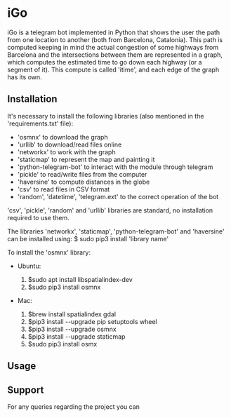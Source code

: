 # iGo
iGo is a telegram bot implemented in Python that shows the user the path from one location to another (both from Barcelona, Catalonia).
This path is computed keeping in mind the actual congestion of some highways from Barcelona and the intersections between them are represented in a graph, which computes the estimated time to go down each highway (or a segment of it). This compute is called 'itime', and each edge of the graph has its own.
## Installation
It's necessary to install the following libraries (also mentioned in the 'requirements.txt' file):
- 'osmnx' to download the graph
- 'urllib' to download/read files online
- 'networkx' to work with the graph
- 'staticmap' to represent the map and painting it
- 'python-telegram-bot' to interact with the module through telegram
- 'pickle' to read/write files from the computer
- 'haversine' to compute distances in the globe
- 'csv' to read files in CSV format
- 'random', 'datetime', 'telegram.ext' to the correct operation of the bot

'csv', 'pickle', 'random' and 'urllib' libraries are standard, no installation required to use them.

The libraries 'networkx', 'staticmap', 'python-telegram-bot' and 'haversine' can be installed using: 
$ sudo pip3 install 'library name'

To install the 'osmnx' library:
  - Ubuntu:
    1. $sudo apt install libspatialindex-dev 
    2. $sudo pip3 install osmnx 
   
  - Mac: 
    1. $brew install spatialindex gdal 
    2. $pip3 install --upgrade pip setuptools wheel  
    3. $pip3 install --upgrade osmnx 
    4. $pip3 install --upgrade staticmap 
    5. $sudo pip3 install osmx
    
## Usage

## Support

For any queries regarding the project you can
